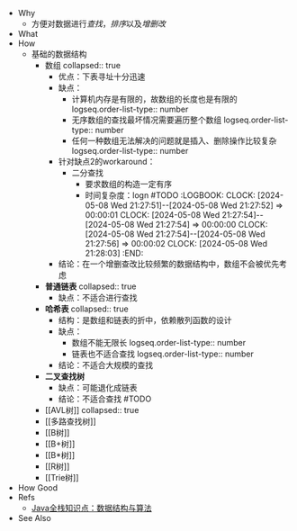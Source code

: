 - Why
	- 方便对数据进行*查找*，*排序*以及*增删改*
- What
- How
	- 基础的数据结构
		- 数组
		  collapsed:: true
			- 优点：下表寻址十分迅速
			- 缺点：
				- 计算机内存是有限的，故数组的长度也是有限的
				  logseq.order-list-type:: number
				- 无序数组的查找最坏情况需要遍历整个数组
				  logseq.order-list-type:: number
				- 任何一种数组无法解决的问题就是插入、删除操作比较复杂
				  logseq.order-list-type:: number
			- 针对缺点2的workaround：
				- 二分查找
					- 要求数组的构造一定有序
					- 时间复杂度：logn #TODO
					  :LOGBOOK:
					  CLOCK: [2024-05-08 Wed 21:27:51]--[2024-05-08 Wed 21:27:52] =>  00:00:01
					  CLOCK: [2024-05-08 Wed 21:27:54]--[2024-05-08 Wed 21:27:54] =>  00:00:00
					  CLOCK: [2024-05-08 Wed 21:27:54]--[2024-05-08 Wed 21:27:56] =>  00:00:02
					  CLOCK: [2024-05-08 Wed 21:28:03]
					  :END:
			- 结论：在一个增删查改比较频繁的数据结构中，数组不会被优先考虑
		- **普通链表**
		  collapsed:: true
			- 缺点：不适合进行查找
		- **哈希表**
		  collapsed:: true
			- 结构：是数组和链表的折中，依赖散列函数的设计
			- 缺点：
				- 数组不能无限长
				  logseq.order-list-type:: number
				- 链表也不适合查找
				  logseq.order-list-type:: number
			- 结论：不适合大规模的查找
		- **二叉查找树**
			- 缺点：可能退化成链表
			- 结论：不适合查找 #TODO
		- [[AVL树]]
		  collapsed:: true
		- [[多路查找树]]
		- [[B树]]
		- [[B+树]]
		- [[B*树]]
		- [[R树]]
		- [[Trie树]]
- How Good
- Refs
	- [Java全栈知识点：数据结构与算法](https://pdai.tech/md/interview/x-interview.html#_7-1-%E6%95%B0%E6%8D%AE%E7%BB%93%E6%9E%84%E5%9F%BA%E7%A1%80)
- See Also